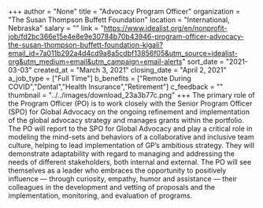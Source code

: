+++
author = "None"
title = "Advocacy Program Officer"
organization = "The Susan Thompson Buffett Foundation"
location = "International, Nebraska"
salary = ""
link = "https://www.idealist.org/en/nonprofit-job/fd2bc366e15e4e8e9e30784b70b43946-program-officer-advocacy-the-susan-thompson-buffett-foundation-kigali?email_id=7a011b292a4d4cd9a8a5cdbf13856f05&utm_source=idealist-org&utm_medium=email&utm_campaign=email-alerts"
sort_date = "2021-03-03"
created_at = "March 3, 2021"
closing_date = "April 2, 2021"
a_job_type = ["Full Time"]
b_benefits = ["Remote During COVID","Dental","Health Insurance","Retirement"]
c_feedback = ""
thumbnail = "../../images/download_23a3b77c.png"
+++
The primary role of the Program Officer (PO) is to work closely with the Senior Program Officer (SPO) for Global Advocacy on the ongoing refinement and implementation of the global advocacy strategy and manages grants within the portfolio. The PO will report to the SPO for Global Advocacy and play a critical role in modeling the mind-sets and behaviors of a collaborative and inclusive team culture, helping to lead implementation of GP’s ambitious strategy. They will demonstrate adaptability with regard to managing and addressing the needs of different stakeholders, both internal and external. The PO will see themselves as a leader who embraces the opportunity to positively influence — through curiosity, empathy, humor and assistance — their colleagues in the development and vetting of proposals and the implementation, monitoring, and evaluation of programs.
